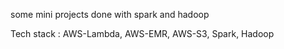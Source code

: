 some mini projects done with spark and hadoop

Tech stack : AWS-Lambda, AWS-EMR, AWS-S3, Spark, Hadoop
